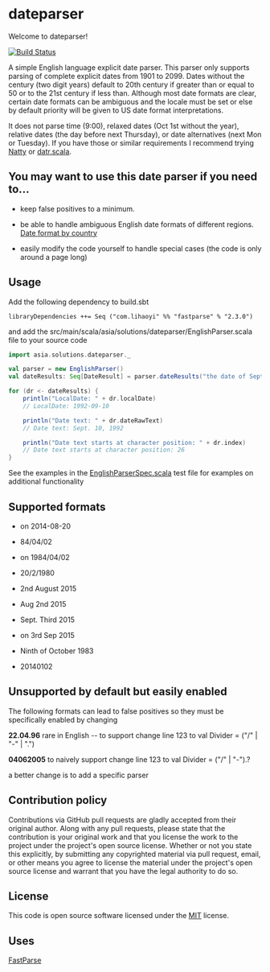 # dateparser #

Welcome to dateparser!

[![Build Status](https://travis-ci.org/JamesSullivan/dateparser.png)](https://travis-ci.org/JamesSullivan/dateparser)

A simple English language explicit date parser. This parser only supports parsing of complete explicit dates from 1901 to 2099. Dates without the century (two digit years) default to 20th century if greater than or equal to 50 or to the 21st century if less than. Although most date formats are clear, certain date formats can be ambiguous and the locale must be set or else by default priority will be given to US date format interpretations.

It does not parse time (9:00), relaxed dates (Oct 1st without the year), relative dates (the day before next Thursday), or date alternatives (next Mon or Tuesday). If you have those or similar requirements I recommend trying [Natty](http://natty.joestelmach.com/) or [datr.scala](https://github.com/platzhaltr/datr.scala).


## You may want to use this date parser if you need to...
* keep false positives to a minimum.

* be able to handle ambiguous English date formats of different regions. [Date format by country](https://en.wikipedia.org/wiki/Date_format_by_country)

* easily modify the code yourself to handle special cases (the code is only around a page long)


## Usage

Add the following dependency to build.sbt

```
libraryDependencies ++= Seq ("com.lihaoyi" %% "fastparse" % "2.3.0")
```

and add the src/main/scala/asia/solutions/dateparser/EnglishParser.scala file to your source code

```scala
import asia.solutions.dateparser._

val parser = new EnglishParser()
val dateResults: Seq[DateResult] = parser.dateResults("the date of Sept. 10, 1992, unless otherwise noted")

for (dr <- dateResults) {
    println("LocalDate: " + dr.localDate)
    // LocalDate: 1992-09-10

    println("Date text: " + dr.dateRawText)
    // Date text: Sept. 10, 1992

    println("Date text starts at character position: " + dr.index)
    // Date text starts at character position: 26
}
```

See the examples in the [EnglishParserSpec.scala](https://github.com/JamesSullivan/dateparser/blob/master/src/test/scala/asia/solutions/dateparser/EnglishParserSpec.scala) test file for examples on additional functionality


## Supported formats
* on 2014-08-20

* 84/04/02

* on 1984/04/02

* 20/2/1980

* 2nd August 2015

* Aug 2nd 2015

* Sept. Third 2015

* on 3rd Sep 2015

* Ninth of October 1983

* 20140102


## Unsupported by default but easily enabled 
The following formats can lead to false positives so they must be specifically enabled by changing 

**22.04.96**  rare in English -- to support change line 123 to     val Divider = ("/" | "-" | ".") 

**04062005**  to naively support change line 123 to  val Divider = ("/" | "-").? 

a better change is to add a specific parser


## Contribution policy ##

Contributions via GitHub pull requests are gladly accepted from their original author. Along with
any pull requests, please state that the contribution is your original work and that you license
the work to the project under the project's open source license. Whether or not you state this
explicitly, by submitting any copyrighted material via pull request, email, or other means you
agree to license the material under the project's open source license and warrant that you have the
legal authority to do so.


## License ##

This code is open source software licensed under the
[MIT](https://opensource.org/licenses/MIT) license.


## Uses
[FastParse](http://lihaoyi.github.io/fastparse/)
